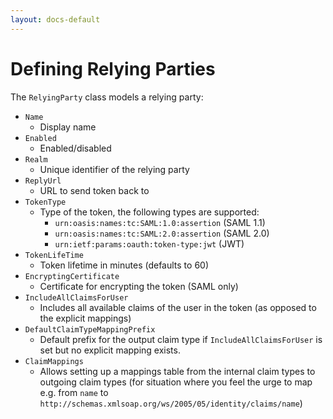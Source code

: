 ```yaml
---
layout: docs-default
---
```


# Defining Relying Parties

The `RelyingParty` class models a relying party:

* `Name`
    * Display name
* `Enabled`
    * Enabled/disabled
* `Realm`
    * Unique identifier of the relying party
* `ReplyUrl`
    * URL to send token back to
* `TokenType`
    * Type of the token, the following types are supported:
        * `urn:oasis:names:tc:SAML:1.0:assertion` (SAML 1.1)
        * `urn:oasis:names:tc:SAML:2.0:assertion` (SAML 2.0)
        * `urn:ietf:params:oauth:token-type:jwt` (JWT)
* `TokenLifeTime`
    * Token lifetime in minutes (defaults to 60)
* `EncryptingCertificate`
    * Certificate for encrypting the token (SAML only)
* `IncludeAllClaimsForUser`
    * Includes all available claims of the user in the token (as opposed to the explicit mappings)
* `DefaultClaimTypeMappingPrefix`
    * Default prefix for the output claim type if `IncludeAllClaimsForUser` is set but no explicit mapping exists.
* `ClaimMappings`
    * Allows setting up a mappings table from the internal claim types to outgoing claim types (for situation where you
    feel the urge to map e.g. from `name` to `http://schemas.xmlsoap.org/ws/2005/05/identity/claims/name`)

